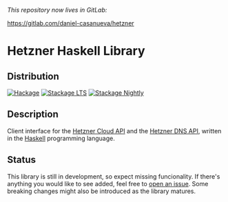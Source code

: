 _This repository now lives in GitLab:_

https://gitlab.com/daniel-casanueva/hetzner

# Hetzner Haskell Library

## Distribution

[![Hackage](https://img.shields.io/hackage/v/hetzner?style=for-the-badge)](https://hackage.haskell.org/package/hetzner)
[![Stackage LTS](http://stackage.org/package/hetzner/badge/lts)](http://stackage.org/lts/package/hetzner)
[![Stackage Nightly](http://stackage.org/package/hetzner/badge/nightly)](http://stackage.org/nightly/package/hetzner)

## Description

Client interface for the [Hetzner Cloud API](https://docs.hetzner.cloud)
and the [Hetzner DNS API](https://dns.hetzner.com/api-docs),
written in the [Haskell](https://www.haskell.org) programming language.

## Status

This library is still in development, so expect missing funcionality.
If there's anything you would like to see added, feel free to
[open an issue](https://github.com/Daniel-Diaz/hetzner/issues/new).
Some breaking changes might also be introduced as the library matures.
